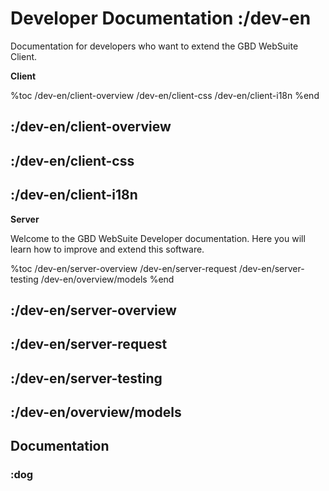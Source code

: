 # Developer Documentation :/dev-en

Documentation for developers who want to extend the GBD WebSuite Client.

**Client** 

%toc
/dev-en/client-overview
/dev-en/client-css
/dev-en/client-i18n
%end

## :/dev-en/client-overview
## :/dev-en/client-css
## :/dev-en/client-i18n

**Server**


Welcome to the GBD WebSuite Developer documentation. Here you will learn how to improve and extend this software.

%toc
/dev-en/server-overview
/dev-en/server-request
/dev-en/server-testing
/dev-en/overview/models
%end

## :/dev-en/server-overview
## :/dev-en/server-request
## :/dev-en/server-testing

## :/dev-en/overview/models

## Documentation

### :dog